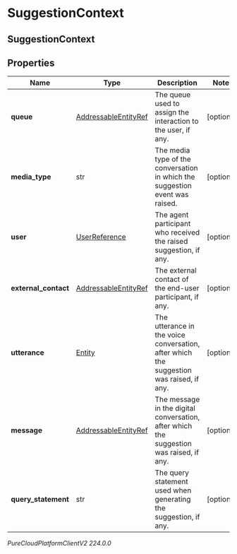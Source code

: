 # SuggestionContext

## SuggestionContext

## Properties

|Name | Type | Description | Notes|
|------------ | ------------- | ------------- | -------------|
| **queue** | [AddressableEntityRef](AddressableEntityRef) | The queue used to assign the interaction to the user, if any. | [optional] |
| **media_type** | str | The media type of the conversation in which the suggestion event was raised. | [optional] |
| **user** | [UserReference](UserReference) | The agent participant who received the raised suggestion, if any. | [optional] |
| **external_contact** | [AddressableEntityRef](AddressableEntityRef) | The external contact of the end-user participant, if any. | [optional] |
| **utterance** | [Entity](Entity) | The utterance in the voice conversation, after which the suggestion was raised, if any. | [optional] |
| **message** | [AddressableEntityRef](AddressableEntityRef) | The message in the digital conversation, after which the suggestion was raised, if any. | [optional] |
| **query_statement** | str | The query statement used when generating the suggestion, if any. | [optional] |



_PureCloudPlatformClientV2 224.0.0_
